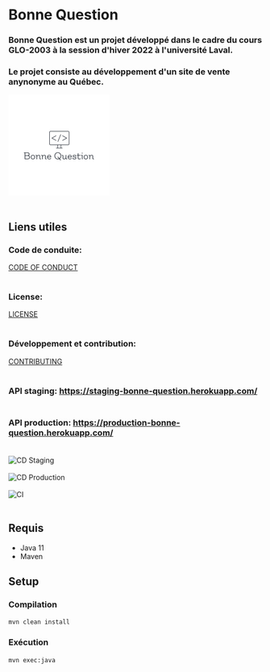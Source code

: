 # Bonne Question

### Bonne Question est un projet développé dans le cadre du cours GLO-2003 à la session d'hiver 2022 à l'université Laval.

### Le projet consiste au développement d'un site de vente anynonyme au Québec.

![LOGO](https://github.com/GLO2003-H22-eq18/bonne_question/blob/main/bonne_question_logo.png) <br></br>

## Liens utiles

### Code de conduite:
[CODE OF CONDUCT](https://github.com/GLO2003-H22-eq18/bonne_question/blob/main/code-of-conduct.md) <br></br>

### License: 
[LICENSE](https://github.com/GLO2003-H22-eq18/bonne_question/blob/main/LICENSE) <br></br>

### Développement et contribution: 
[CONTRIBUTING](https://github.com/GLO2003-H22-eq18/bonne_question/blob/main/contributing.md) <br></br>

### API staging: https://staging-bonne-question.herokuapp.com/ <br></br>
### API production: https://production-bonne-question.herokuapp.com/ <br></br>

![CD Staging](https://github.com/GLO2003-H22-eq18/bonne_question/actions/workflows/cd_staging.yml/badge.svg) <br></br>
![CD Production](https://github.com/GLO2003-H22-eq18/bonne_question/actions/workflows/cd_production.yml/badge.svg) <br></br>
![CI](https://github.com/GLO2003-H22-eq18/bonne_question/actions/workflows/ci.yml/badge.svg) <br></br>

## Requis

- Java 11
- Maven

## Setup

### Compilation

```
mvn clean install
```

### Exécution

```
mvn exec:java
```
